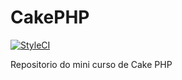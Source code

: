 # CakePHP

[![StyleCI](https://styleci.io/repos/25184673/shield)](https://styleci.io/repos/25184673)

Repositorio do mini curso de Cake PHP
